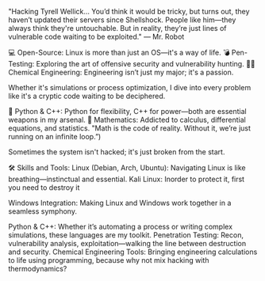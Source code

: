 "Hacking Tyrell Wellick... You’d think it would be tricky, but turns out, they haven’t updated their servers since Shellshock. People like him—they always think they're untouchable. But in reality, they’re just lines of vulnerable code waiting to be exploited." — Mr. Robot


💻 Open-Source: Linux is more than just an OS—it's a way of life.
💣 Pen-Testing: Exploring the art of offensive security and vulnerability hunting.
🧑‍🔬 Chemical Engineering: Engineering isn’t just my major; it's a passion.

Whether it's simulations or process optimization, I dive into every problem like it's a cryptic code waiting to be deciphered.

🤖 Python & C++: Python for flexibility, C++ for power—both are essential weapons in my arsenal.
📐 Mathematics: Addicted to calculus, differential equations, and statistics. "Math is the code of reality. Without it, we’re just running on an infinite loop.”)
 

Sometimes the system isn't hacked; it's just broken from the start.


🛠 Skills and Tools:
Linux (Debian, Arch, Ubuntu): Navigating Linux is like breathing—instinctual and essential.
Kali Linux: Inorder to protect it, first you need to destroy it

Windows Integration: Making Linux and Windows work together in a seamless symphony.

Python & C++: Whether it’s automating a process or writing complex simulations, these languages are my toolkit.
Penetration Testing: Recon, vulnerability analysis, exploitation—walking the line between destruction and security.
Chemical Engineering Tools: Bringing engineering calculations to life using programming, because why not mix hacking with thermodynamics?

